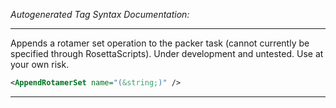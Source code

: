 <!-- THIS IS AN AUTOGENERATED FILE: Don't edit it directly, instead change the schema definition in the code itself. -->

_Autogenerated Tag Syntax Documentation:_

---
Appends a rotamer set operation to the packer task (cannot currently be specified through RosettaScripts).  Under development and untested. Use at your own risk.

```xml
<AppendRotamerSet name="(&string;)" />
```



---

